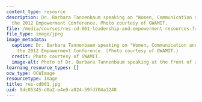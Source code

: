 ```yaml
---
content_type: resource
description: Dr. Barbara Tannenbaum speaking on "Women, Communication and Power" at
  the 2012 Empowerment Conference. Photo courtesy of GWAMIT.
file: /media/courses/res-cd-001-leadership-and-empowerment-resources-from-graduate-women-at-mit-gwamit-spring-2012/9dc05345d8a2e4e9a82459fd704a1248_res-cd001.jpg
file_type: image/jpeg
image_metadata:
  caption: Dr. Barbara Tannenbaum speaking on "Women, Communication and Power" at
    the 2012 Empowerment Conference. (Photo courtesy of GWAMIT.)
  credit: Photo courtesy of GWAMIT.
  image-alt: Photo of Dr. Barbara Tannenbaum speaking at the front of an auditorium.
learning_resource_types: []
ocw_type: OCWImage
resourcetype: Image
title: res-cd001.jpg
uid: 9dc05345-d8a2-e4e9-a824-59fd704a1248
---
```


